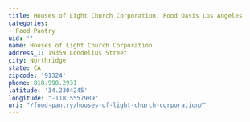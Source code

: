 ```yaml
---
title: Houses of Light Church Corporation, Food Oasis Los Angeles
categories:
- Food Pantry
uid: ''
name: Houses of Light Church Corporation
address_1: 19359 Londelius Street
city: Northridge
state: CA
zipcode: '91324'
phone: 818.998.2931
latitude: '34.2304245'
longitude: "-118.5557989"
uri: "/food-pantry/houses-of-light-church-corporation/"
---
```


